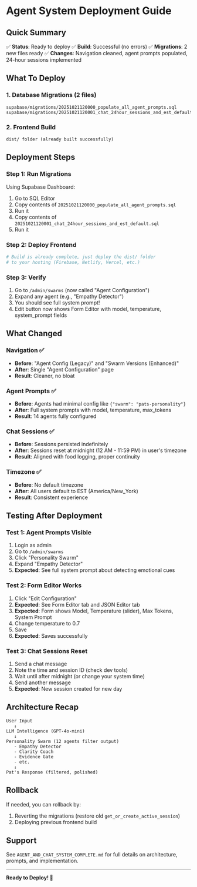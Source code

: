 # Agent System Deployment Guide

## Quick Summary

✅ **Status**: Ready to deploy
✅ **Build**: Successful (no errors)
✅ **Migrations**: 2 new files ready
✅ **Changes**: Navigation cleaned, agent prompts populated, 24-hour sessions implemented

## What To Deploy

### 1. Database Migrations (2 files)
```
supabase/migrations/20251021120000_populate_all_agent_prompts.sql
supabase/migrations/20251021120001_chat_24hour_sessions_and_est_default.sql
```

### 2. Frontend Build
```
dist/ folder (already built successfully)
```

## Deployment Steps

### Step 1: Run Migrations
Using Supabase Dashboard:
1. Go to SQL Editor
2. Copy contents of `20251021120000_populate_all_agent_prompts.sql`
3. Run it
4. Copy contents of `20251021120001_chat_24hour_sessions_and_est_default.sql`
5. Run it

### Step 2: Deploy Frontend
```bash
# Build is already complete, just deploy the dist/ folder
# to your hosting (Firebase, Netlify, Vercel, etc.)
```

### Step 3: Verify
1. Go to `/admin/swarms` (now called "Agent Configuration")
2. Expand any agent (e.g., "Empathy Detector")
3. You should see full system prompt!
4. Edit button now shows Form Editor with model, temperature, system_prompt fields

## What Changed

### Navigation ✅
- **Before**: "Agent Config (Legacy)" and "Swarm Versions (Enhanced)"
- **After**: Single "Agent Configuration" page
- **Result**: Cleaner, no bloat

### Agent Prompts ✅
- **Before**: Agents had minimal config like `{"swarm": "pats-personality"}`
- **After**: Full system prompts with model, temperature, max_tokens
- **Result**: 14 agents fully configured

### Chat Sessions ✅
- **Before**: Sessions persisted indefinitely
- **After**: Sessions reset at midnight (12 AM - 11:59 PM) in user's timezone
- **Result**: Aligned with food logging, proper continuity

### Timezone ✅
- **Before**: No default timezone
- **After**: All users default to EST (America/New_York)
- **Result**: Consistent experience

## Testing After Deployment

### Test 1: Agent Prompts Visible
1. Login as admin
2. Go to `/admin/swarms`
3. Click "Personality Swarm"
4. Expand "Empathy Detector"
5. **Expected**: See full system prompt about detecting emotional cues

### Test 2: Form Editor Works
1. Click "Edit Configuration"
2. **Expected**: See Form Editor tab and JSON Editor tab
3. **Expected**: Form shows Model, Temperature (slider), Max Tokens, System Prompt
4. Change temperature to 0.7
5. Save
6. **Expected**: Saves successfully

### Test 3: Chat Sessions Reset
1. Send a chat message
2. Note the time and session ID (check dev tools)
3. Wait until after midnight (or change your system time)
4. Send another message
5. **Expected**: New session created for new day

## Architecture Recap

```
User Input
   ↓
LLM Intelligence (GPT-4o-mini)
   ↓
Personality Swarm (12 agents filter output)
   - Empathy Detector
   - Clarity Coach
   - Evidence Gate
   - etc.
   ↓
Pat's Response (filtered, polished)
```

## Rollback

If needed, you can rollback by:
1. Reverting the migrations (restore old `get_or_create_active_session`)
2. Deploying previous frontend build

## Support

See `AGENT_AND_CHAT_SYSTEM_COMPLETE.md` for full details on architecture, prompts, and implementation.

---

**Ready to Deploy! 🚀**

